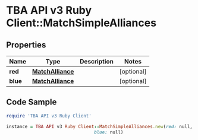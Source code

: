 # TBA API v3 Ruby Client::MatchSimpleAlliances

## Properties

Name | Type | Description | Notes
------------ | ------------- | ------------- | -------------
**red** | [**MatchAlliance**](MatchAlliance.md) |  | [optional] 
**blue** | [**MatchAlliance**](MatchAlliance.md) |  | [optional] 

## Code Sample

```ruby
require 'TBA API v3 Ruby Client'

instance = TBA API v3 Ruby Client::MatchSimpleAlliances.new(red: null,
                                 blue: null)
```


